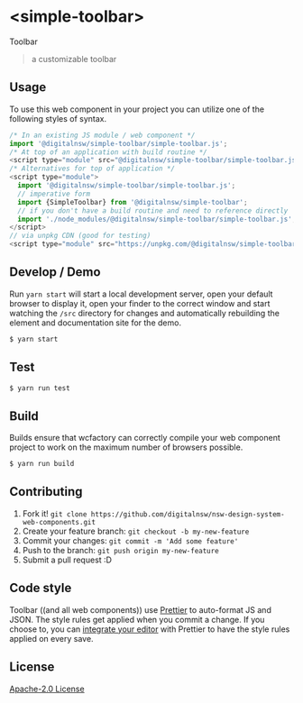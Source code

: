 # &lt;simple-toolbar&gt;

Toolbar
> a customizable toolbar

## Usage
To use this web component in your project you can utilize one of the following styles of syntax.

```js
/* In an existing JS module / web component */
import '@digitalnsw/simple-toolbar/simple-toolbar.js';
/* At top of an application with build routine */
<script type="module" src="@digitalnsw/simple-toolbar/simple-toolbar.js"></script>
/* Alternatives for top of application */
<script type="module">
  import '@digitalnsw/simple-toolbar/simple-toolbar.js';
  // imperative form
  import {SimpleToolbar} from '@digitalnsw/simple-toolbar';
  // if you don't have a build routine and need to reference directly
  import './node_modules/@digitalnsw/simple-toolbar/simple-toolbar.js';
</script>
// via unpkg CDN (good for testing)
<script type="module" src="https://unpkg.com/@digitalnsw/simple-toolbar/simple-toolbar.js"></script>
```

## Develop / Demo
Run `yarn start` will start a local development server, open your default browser to display it, open your finder to the correct window and start watching the `/src` directory for changes and automatically rebuilding the element and documentation site for the demo.
```bash
$ yarn start
```

## Test

```bash
$ yarn run test
```

## Build
Builds ensure that wcfactory can correctly compile your web component project to
work on the maximum number of browsers possible.
```bash
$ yarn run build
```

## Contributing

1. Fork it! `git clone https://github.com/digitalnsw/nsw-design-system-web-components.git`
2. Create your feature branch: `git checkout -b my-new-feature`
3. Commit your changes: `git commit -m 'Add some feature'`
4. Push to the branch: `git push origin my-new-feature`
5. Submit a pull request :D

## Code style

Toolbar ((and all web components)) use [Prettier][prettier] to auto-format JS and JSON.  The style rules get applied when you commit a change.  If you choose to, you can [integrate your editor][prettier-ed] with Prettier to have the style rules applied on every save.

[prettier]: https://github.com/prettier/prettier/
[prettier-ed]: https://github.com/prettier/prettier/#editor-integration
[polyserve]: https://github.com/Polymer/polyserve
[web-component-tester]: https://github.com/Polymer/web-component-tester

## License
[Apache-2.0 License](http://opensource.org/licenses/Apache-2.0)
